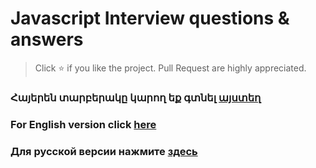 # Javascript Interview questions & answers

> Click :star: if you like the project. Pull Request are highly appreciated.

### Հայերեն տարբերակը կարող եք գտնել [այստեղ](https://github.com/rockinrole/JS-Interview/blob/main/Аrm/README.md)

### For English version click [here](https://github.com/rockinrole/JS-Interview/blob/main/Eng/README.md)

### Для русской версии нажмите [здесь](https://github.com/rockinrole/JS-Interview/blob/main/Rus/README.md)
 
